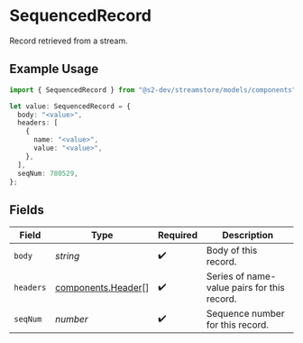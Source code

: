# SequencedRecord

Record retrieved from a stream.

## Example Usage

```typescript
import { SequencedRecord } from "@s2-dev/streamstore/models/components";

let value: SequencedRecord = {
  body: "<value>",
  headers: [
    {
      name: "<value>",
      value: "<value>",
    },
  ],
  seqNum: 780529,
};
```

## Fields

| Field                                                    | Type                                                     | Required                                                 | Description                                              |
| -------------------------------------------------------- | -------------------------------------------------------- | -------------------------------------------------------- | -------------------------------------------------------- |
| `body`                                                   | *string*                                                 | :heavy_check_mark:                                       | Body of this record.                                     |
| `headers`                                                | [components.Header](../../models/components/header.md)[] | :heavy_check_mark:                                       | Series of name-value pairs for this record.              |
| `seqNum`                                                 | *number*                                                 | :heavy_check_mark:                                       | Sequence number for this record.                         |
